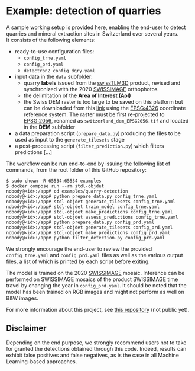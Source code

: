 # Example: detection of quarries

A sample working setup is provided here, enabling the end-user to detect quarries and mineral extraction sites in Switzerland over several years. <br>
It consists of the following elements:

- ready-to-use configuration files:
    - `config_trne.yaml`
    - `config_prd.yaml`
    - `detectron2_config_dqry.yaml`
- input data in the `data` subfolder:
    - quarry **labels** issued from the [swissTLM3D](https://www.swisstopo.admin.ch/fr/geodata/landscape/tlm3d.html) product, revised and synchronized with the 2020 [SWISSIMAGE](https://www.swisstopo.admin.ch/fr/geodata/images/ortho/swissimage10.html) orthophotos
    - the delimitation of the **Area of Interest (AoI)**
    - the Swiss DEM raster is too large to be saved on this platform but can be downloaded from this [link](https://github.com/lukasmartinelli/swissdem) using the [EPSG:4326](https://epsg.io/4326) coordinate reference system. The raster must be first re-projected to [EPSG:2056](https://epsg.io/2056), renamed as `switzerland_dem_EPSG2056.tif` and located in the **DEM** subfolder
- a data preparation script (`prepare_data.py`) producing the files to be used as input to the `generate_tilesets` stage
- a post-processing script (`filter_prediction.py`) which filters predictions [...]

The workflow can be run end-to-end by issuing the following list of commands, from the root folder of this GitHub repository:

```
$ sudo chown -R 65534:65534 examples
$ docker compose run --rm stdl-objdet
nobody@<id>:/app# cd examples/quarry-detection
nobody@<id>:/app# python prepare_data.py config_trne.yaml
nobody@<id>:/app# stdl-objdet generate_tilesets config_trne.yaml
nobody@<id>:/app# stdl-objdet train_model config_trne.yaml
nobody@<id>:/app# stdl-objdet make_predictions config_trne.yaml
nobody@<id>:/app# stdl-objdet assess_predictions config_trne.yaml
nobody@<id>:/app# python prepare_data.py config_prd.yaml
nobody@<id>:/app# stdl-objdet generate_tilesets config_prd.yaml
nobody@<id>:/app# stdl-objdet make_predictions config_prd.yaml
nobody@<id>:/app# python filter_detection.py config_prd.yaml
```

We strongly encourage the end-user to review the provided `config_trne.yaml` and `config_prd.yaml` files as well as the various output files, a list of which is printed by each script before exiting.

The model is trained on the 2020 [SWISSIMAGE](https://www.swisstopo.admin.ch/fr/geodata/images/ortho/swissimage10.html) mosaic. Inference can be performed on SWISSIMAGE mosaics of the product SWISSIMAGE time travel by changing the year in `config_prd.yaml`. It should be noted that the model has been trained on RGB images and might not perform as well on B&W images.

For more information about this project, see [this repository](https://github.com/swiss-territorial-data-lab/proj-dqry) (not public yet).

## Disclaimer

Depending on the end purpose, we strongly recommend users not to take for granted the detections obtained through this code. Indeed, results can exhibit false positives and false negatives, as is the case in all Machine Learning-based approaches.